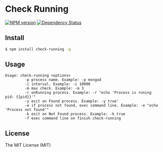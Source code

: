 # Check Running


[![NPM version](https://badge.fury.io/js/check-running.svg)](http://badge.fury.io/js/check-running)
[![Dependency Status](https://david-dm.org/nickolasdev/check-running.svg)](https://david-dm.org/nickolasdev/check-running)

## Install

```sh
$ npm install check-running -g
```


## Usage

```
Usage: check-running <options>
         -p process name. Example: -p mongod
         -i interval. Example: -i 10000
         -m max check. Example: -m 3
         -r onRunning process. Example: -r "echo 'Process is runing pid: {{pid}}'"
         -y exit on Found process. Example: -y true'
         -e if process not found, exec command line. Example: -e "echo 'Process not found'"
         -k exit on Not Found process. Example: -k true
         -f exec command line on finish check-running
```

## License

The MIT License (MIT)